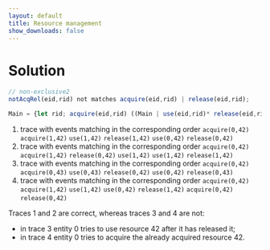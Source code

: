 ```yaml
---
layout: default
title: Resource management
show_downloads: false
---
```

# Solution

```js
// non-exclusive2
notAcqRel(eid,rid) not matches acquire(eid,rid) | release(eid,rid);

Main = {let rid; acquire(eid,rid) ((Main | use(eid,rid)* release(eid,rid)) /\ notAcqRel(eid,rid)* release(eid,rid) all)}?;
```

1. trace with events matching in the corresponding order   `acquire(0,42)` `acquire(1,42)` `use(1,42)` `release(1,42)` `use(0,42)` `release(0,42)` 
2. trace with events matching in the corresponding order   `acquire(0,42)` `acquire(1,42)` `release(0,42)` `use(1,42)` `use(1,42)` `release(1,42)` 
3. trace with events matching in the corresponding order   `acquire(0,42)` `acquire(0,43)` `use(0,43)` `release(0,42)` `use(0,42)` `release(0,43)` 
4. trace with events matching in the corresponding order   `acquire(0,42)` `acquire(1,42)` `use(1,42)` `use(0,42)`  `release(1,42)` `acquire(0,42)` `release(0,42)`  

Traces 1 and 2 are correct, whereas traces 3 and 4 are not:
* in trace 3 entity 0 tries to use resource 42 after it has released it;
* in trace 4 entity 0 tries to acquire the already acquired resource 42. 
